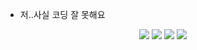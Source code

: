 - 저..사실 코딩 잘 못해요
<div align=center> 
  <img src="https://img.shields.io/badge/python-white?style=flat&logo=Python&logoColor=3776AB"/>
  <img src="https://img.shields.io/badge/c-white?style=flat&logo=C&logoColor=A8B9CC"/>
  <img src="https://img.shields.io/badge/tensorflow-white?style=flat&logo=TensorFlow&logoColor=FF6F00"/>
  <img src="https://img.shields.io/badge/centos-white?style=flat&logo=CentOS&logoColor=262577"/>

  

